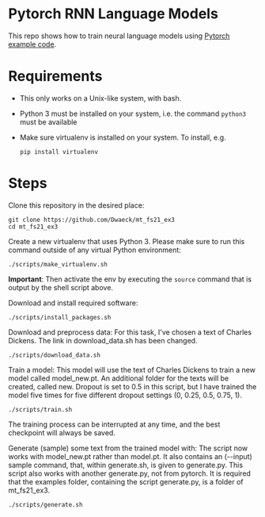 # Pytorch RNN Language Models

This repo shows how to train neural language models using [Pytorch example code](https://github.com/pytorch/examples/tree/master/word_language_model).

# Requirements

- This only works on a Unix-like system, with bash.
- Python 3 must be installed on your system, i.e. the command `python3` must be available
- Make sure virtualenv is installed on your system. To install, e.g.

    `pip install virtualenv`

# Steps

Clone this repository in the desired place:

    git clone https://github.com/Dwaeck/mt_fs21_ex3
    cd mt_fs21_ex3

Create a new virtualenv that uses Python 3. Please make sure to run this command outside of any virtual Python environment:

    ./scripts/make_virtualenv.sh

**Important**: Then activate the env by executing the `source` command that is output by the shell script above.

Download and install required software:

    ./scripts/install_packages.sh

Download and preprocess data:
For this task, I've chosen a text of Charles Dickens. The link in download_data.sh has been changed.

    ./scripts/download_data.sh
    
Train a model:
This model will use the text of Charles Dickens to train a new model called model_new.pt. An additional folder for the texts will be created, called new. Dropout is set to 0.5 in this script, but I have trained the model five times for five different dropout settings (0, 0.25, 0.5, 0.75, 1).

    ./scripts/train.sh

The training process can be interrupted at any time, and the best checkpoint will always be saved.

Generate (sample) some text from the trained model with:
The script now works with model_new.pt rather than model.pt. It also contains an (--input) sample command, that, within generate.sh, is given to generate.py. This script also works with another generate.py, not from pytorch. It is required that the examples folder, containing the script generate.py, is a folder of mt_fs21_ex3.

    ./scripts/generate.sh
